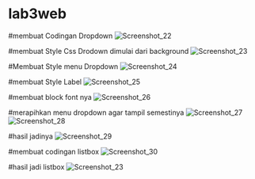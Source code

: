 # lab3web
  #membuat Codingan Dropdown
  ![Screenshot_22](https://user-images.githubusercontent.com/81457697/114290950-a6007680-9aad-11eb-9d92-7c4f2fd8be4e.png)

#membuat Style Css Drodown dimulai dari background
![Screenshot_23](https://user-images.githubusercontent.com/81457697/114290955-b57fbf80-9aad-11eb-9306-15e468c2dfa3.png)

#Membuat Style menu Dropdown
![Screenshot_24](https://user-images.githubusercontent.com/81457697/114290967-c3cddb80-9aad-11eb-8b27-06a06c6cc5f5.png)

#membuat Style Label
![Screenshot_25](https://user-images.githubusercontent.com/81457697/114290976-d0eaca80-9aad-11eb-9c32-32cec69a7dc2.png)

#membuat block font nya
![Screenshot_26](https://user-images.githubusercontent.com/81457697/114290996-ff68a580-9aad-11eb-863c-89002c5a48de.png)

#merapihkan menu dropdown agar tampil semestinya
![Screenshot_27](https://user-images.githubusercontent.com/81457697/114291020-36d75200-9aae-11eb-85fe-924ed5b6056c.png)
![Screenshot_28](https://user-images.githubusercontent.com/81457697/114291024-4060ba00-9aae-11eb-86bc-8d13e43270d7.png)

#hasil jadinya
![Screenshot_29](https://user-images.githubusercontent.com/81457697/114291029-45be0480-9aae-11eb-823a-3e9041b6b8da.png)

#membuat codingan listbox
![Screenshot_30](https://user-images.githubusercontent.com/81457697/114291036-4d7da900-9aae-11eb-99b4-1c939ab2275d.png)

#hasil jadi listbox
![Screenshot_23](https://user-images.githubusercontent.com/81457697/114291063-97668f00-9aae-11eb-9e74-a32d026596dd.png)








